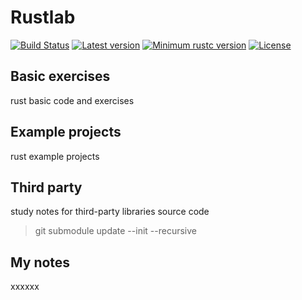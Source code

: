 # Rustlab
[![Build Status](https://travis-ci.org/yew1eb/rustlab.svg?branch=master)](https://travis-ci.org/yew1eb/rustlab)
[![Latest version](https://img.shields.io/crates/v/rustlab.svg)](https://crates.io/crates/rustlab)
[![Minimum rustc version](https://img.shields.io/badge/rustc-1.22+-yellow.svg)](https://github.com/yew1eb/rustlab#rust-version-requirements)
[![License](https://img.shields.io/badge/license-MIT-blue.svg)](LICENSE)


## Basic exercises
rust basic code and exercises

## Example projects
rust example projects


## Third party
study notes for third-party libraries source code

> git submodule update --init --recursive

## My notes

<!-- replacer_start -->

<div>xxxxxx</div>

<!-- replacer_end -->